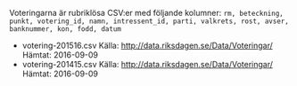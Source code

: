 Voteringarna är rubriklösa CSV:er med följande kolumner:
`rm, beteckning, punkt, votering_id, namn, intressent_id, parti, valkrets, rost, avser, banknummer, kon, fodd, datum`

* votering-201516.csv
	Källa: http://data.riksdagen.se/Data/Voteringar/
	Hämtat: 2016-09-09
* votering-201415.csv
	Källa: http://data.riksdagen.se/Data/Voteringar/
	Hämtat: 2016-09-09

